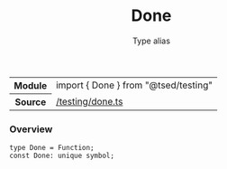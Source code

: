 
<header class="symbol-info-header"><h1 id="done">Done</h1><label class="symbol-info-type-label type">Type alias</label></header>
<!-- summary -->
<section class="symbol-info"><table class="is-full-width"><tbody><tr><th>Module</th><td><div class="lang-typescript"><span class="token keyword">import</span> { Done }&nbsp;<span class="token keyword">from</span>&nbsp;<span class="token string">"@tsed/testing"</span></div></td></tr><tr><th>Source</th><td><a href="https://github.com/Romakita/ts-express-decorators/blob/v4.20.1/src//testing/done.ts#L0-L0">/testing/done.ts</a></td></tr></tbody></table></section>
<!-- overview -->


### Overview


<pre><code class="typescript-lang ">type Done = Function<span class="token punctuation">;</span>
<span class="token keyword">const</span> Done<span class="token punctuation">:</span> unique symbol<span class="token punctuation">;</span></code></pre>


<!-- Parameters -->

<!-- Description -->

<!-- Members -->

